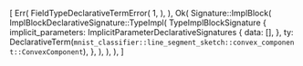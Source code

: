[
    Err(
        FieldTypeDeclarativeTermError(
            1,
        ),
    ),
    Ok(
        Signature::ImplBlock(
            ImplBlockDeclarativeSignature::TypeImpl(
                TypeImplBlockSignature {
                    implicit_parameters: ImplicitParameterDeclarativeSignatures {
                        data: [],
                    },
                    ty: DeclarativeTerm(`mnist_classifier::line_segment_sketch::convex_component::ConvexComponent`),
                },
            ),
        ),
    ),
]
